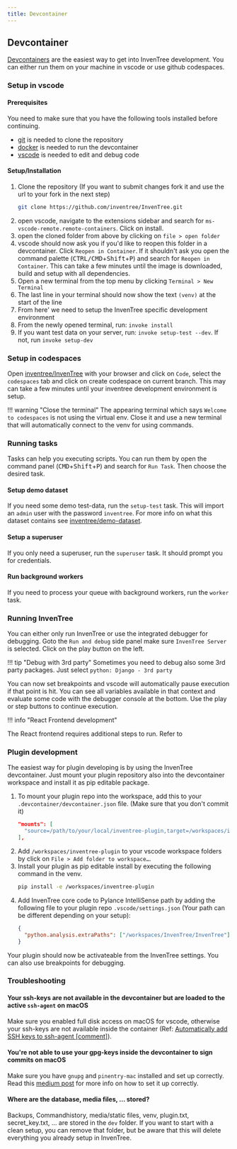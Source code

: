 ```yaml
---
title: Devcontainer
---
```


## Devcontainer

[Devcontainers](https://code.visualstudio.com/docs/devcontainers/containers) are the easiest way to get into InvenTree development. You can either run them on your machine in vscode or use github codespaces.

### Setup in vscode

#### Prerequisites

You need to make sure that you have the following tools installed before continuing.

- [git](https://git-scm.com/downloads) is needed to clone the repository
- [docker](https://www.docker.com/products/docker-desktop/) is needed to run the devcontainer
- [vscode](https://code.visualstudio.com/Download) is needed to edit and debug code

#### Setup/Installation

1. Clone the repository (If you want to submit changes fork it and use the url to your fork in the next step)
   ```bash
   git clone https://github.com/inventree/InvenTree.git
   ```
2. open vscode, navigate to the extensions sidebar and search for `ms-vscode-remote.remote-containers`. Click on install.
3. open the cloned folder from above by clicking on `file > open folder`
4. vscode should now ask you if you'd like to reopen this folder in a devcontainer. Click `Reopen in Container`. If it shouldn't ask you open the command palette (<kbd>CTRL/CMD</kbd>+<kbd>Shift</kbd>+<kbd>P</kbd>) and search for `Reopen in Container`. This can take a few minutes until the image is downloaded, build and setup with all dependencies.
5. Open a new terminal from the top menu by clicking `Terminal > New Terminal`
6. The last line in your terminal should now show the text `(venv)` at the start of the line
7. From here' we need to setup the InvenTree specific development environment
8. From the newly opened terminal, run: `invoke install`
9. If you want test data on your server, run: `invoke setup-test --dev`. If not, run `invoke setup-dev`

### Setup in codespaces

Open [inventree/InvenTree](https://github.com/inventree/InvenTree) with your browser and click on `Code`, select the `codespaces` tab and click on create codespace on current branch. This may can take a few minutes until your inventree development environment is setup.

!!! warning "Close the terminal"
    The appearing terminal which says `Welcome to codespaces` is not using the virtual env. Close it and use a new terminal that will automatically connect to the venv for using commands.

### Running tasks

Tasks can help you executing scripts. You can run them by open the command panel (<kbd>CMD</kbd>+<kbd>Shift</kbd>+<kbd>P</kbd>) and search for `Run Task`. Then choose the desired task.

#### Setup demo dataset

If you need some demo test-data, run the `setup-test` task. This will import an `admin` user with the password `inventree`. For more info on what this dataset contains see [inventree/demo-dataset](https://github.com/inventree/demo-dataset).

#### Setup a superuser

If you only need a superuser, run the `superuser` task. It should prompt you for credentials.

#### Run background workers

If you need to process your queue with background workers, run the `worker` task.

### Running InvenTree

You can either only run InvenTree or use the integrated debugger for debugging. Goto the `Run and debug` side panel make sure `InvenTree Server` is selected. Click on the play button on the left.

!!! tip "Debug with 3rd party"
    Sometimes you need to debug also some 3rd party packages. Just select `python: Django - 3rd party`

You can now set breakpoints and vscode will automatically pause execution if that point is hit. You can see all variables available in that context and evaluate some code with the debugger console at the bottom. Use the play or step buttons to continue execution.

!!! info "React Frontend development"

The React frontend requires additional steps to run. Refer to

### Plugin development

The easiest way for plugin developing is by using the InvenTree devcontainer. Just mount your plugin repository also into the devcontainer workspace and install it as pip editable package.

1. To mount your plugin repo into the workspace, add this to your `.devcontainer/devcontainer.json` file. (Make sure that you don't commit it)
   ```json
   "mounts": [
     "source=/path/to/your/local/inventree-plugin,target=/workspaces/inventree-plugin,type=bind,consistency=cached"
   ],
   ```
2. Add `/workspaces/inventree-plugin` to your vscode workspace folders by click on `File > Add folder to workspace…`.
3. Install your plugin as pip editable install by executing the following command in the venv.
   ```bash
   pip install -e /workspaces/inventree-plugin
   ```
4. Add InvenTree core code to Pylance IntelliSense path by adding the following file to your plugin repo `.vscode/settings.json` (Your path can be different depending on your setup):
   ```json
   {
     "python.analysis.extraPaths": ["/workspaces/InvenTree/InvenTree"]
   }
   ```

Your plugin should now be activateable from the InvenTree settings. You can also use breakpoints for debugging.

### Troubleshooting

#### Your ssh-keys are not available in the devcontainer but are loaded to the active `ssh-agent` on macOS
Make sure you enabled full disk access on macOS for vscode, otherwise your ssh-keys are not available inside the container (Ref: [Automatically add SSH keys to ssh-agent [comment]](https://github.com/microsoft/vscode-remote-release/issues/4024#issuecomment-831671081)).

#### You're not able to use your gpg-keys inside the devcontainer to sign commits on macOS
Make sure you have `gnupg` and `pinentry-mac` installed and set up correctly. Read this [medium post](https://medium.com/@jma/setup-gpg-for-git-on-macos-4ad69e8d3733) for more info on how to set it up correctly.

#### Where are the database, media files, ... stored?
Backups, Commandhistory, media/static files, venv, plugin.txt, secret_key.txt, ... are stored in the `dev` folder. If you want to start with a clean setup, you can remove that folder, but be aware that this will delete everything you already setup in InvenTree.

